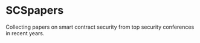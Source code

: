 # SCSpapers
Collecting papers on smart contract security from top security conferences in recent years.
